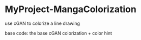 # MyProject-MangaColorization
use cGAN to colorize a line drawing

base code:
the base cGAN colorization + color hint
